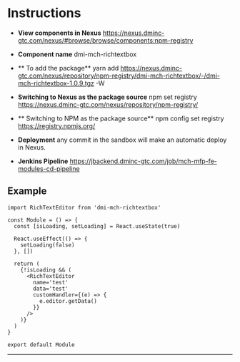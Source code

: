 # Instructions

- **View components in Nexus**
https://nexus.dminc-gtc.com/nexus/#browse/browse/components:npm-registry

- **Component name**
dmi-mch-richtextbox

- ** To add the package**
yarn add https://nexus.dminc-gtc.com/nexus/repository/npm-registry/dmi-mch-richtextbox/-/dmi-mch-richtextbox-1.0.9.tgz -W

- **Switching to Nexus as the package source**
npm set registry https://nexus.dminc-gtc.com/nexus/repository/npm-registry/

- ** Switching to NPM as the package source**
npm config set registry https://registry.npmjs.org/

- **Deployment**
any commit in the sandbox will make an automatic deploy in Nexus.

- **Jenkins Pipeline**
https://jbackend.dminc-gtc.com/job/mch-mfp-fe-modules-cd-pipeline

## Example
```
import RichTextEditor from 'dmi-mch-richtextbox'

const Module = () => {
  const [isLoading, setLoading] = React.useState(true)

  React.useEffect(() => {
    setLoading(false)
  }, [])

  return (
    {!isLoading && (
      <RichTextEditor
        name='test'
        data='test'
        customHandler={(e) => {
          e.editor.getData()
        }}
      />
    )}
  )
}

export default Module
```
****